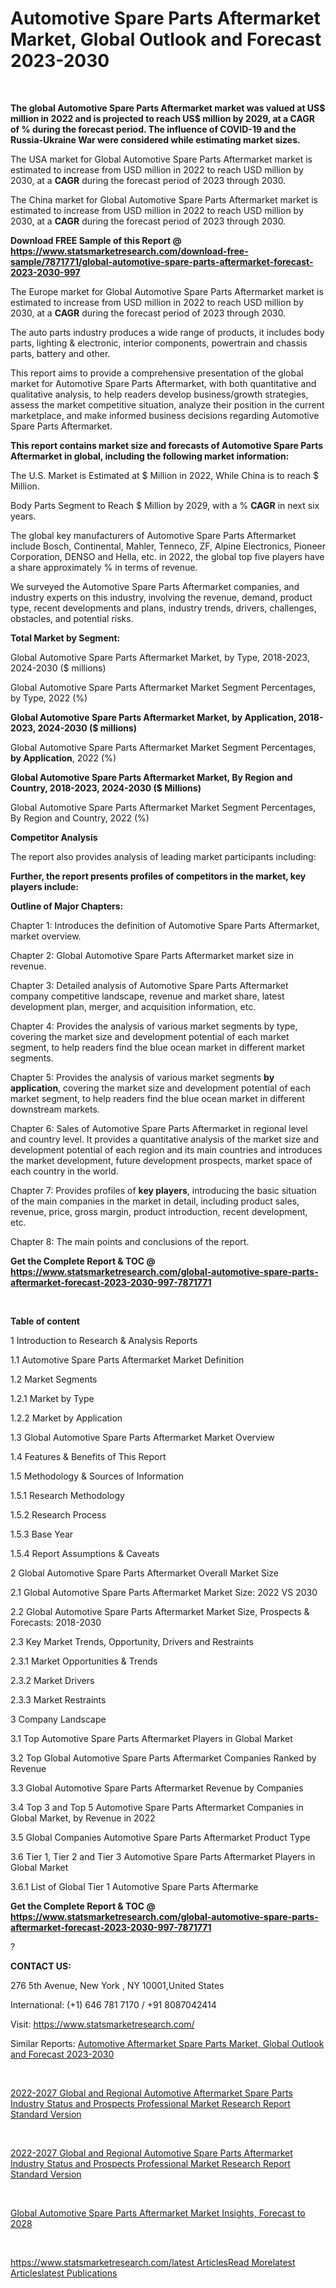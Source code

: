 <h1>Automotive Spare Parts Aftermarket Market, Global Outlook and Forecast 2023-2030</h1><br/><p><strong>The global Automotive Spare Parts Aftermarket market was valued at US$ million in 2022 and is projected to reach US$ million by 2029, at a <strong>CAGR</strong> of % during the forecast period. The influence of COVID-19 and the Russia-Ukraine War were considered while estimating market sizes.</strong></p>
 
 
 
 <p>The USA market for Global Automotive Spare Parts Aftermarket market is estimated to increase from USD million in 2022 to reach USD million by 2030, at a <strong>CAGR</strong> during the forecast period of 2023 through 2030.</p>
 
 
 
 <p>The China market for Global Automotive Spare Parts Aftermarket market is estimated to increase from USD million in 2022 to reach USD million by 2030, at a <strong>CAGR</strong> during the forecast period of 2023 through 2030.</p>
 
 
 
 <p><strong>Download FREE Sample of this Report @ <a href="https://www.statsmarketresearch.com/download-free-sample/7871771/global-automotive-spare-parts-aftermarket-forecast-2023-2030-997">https://www.statsmarketresearch.com/download-free-sample/7871771/global-automotive-spare-parts-aftermarket-forecast-2023-2030-997</a></strong></p>
 
 
 
 <p>The Europe market for Global Automotive Spare Parts Aftermarket market is estimated to increase from USD million in 2022 to reach USD million by 2030, at a <strong>CAGR</strong> during the forecast period of 2023 through 2030.</p>
 
 
 
 <p>The auto parts industry produces a wide range of products, it includes body parts, lighting & electronic, interior components, powertrain and chassis parts, battery and other.</p>
 
 
 
 <p>This report aims to provide a comprehensive presentation of the global market for Automotive Spare Parts Aftermarket, with both quantitative and qualitative analysis, to help readers develop business/growth strategies, assess the market competitive situation, analyze their position in the current marketplace, and make informed business decisions regarding Automotive Spare Parts Aftermarket.</p>
 
 
 
 <p><strong>This report contains market size and forecasts of Automotive Spare Parts Aftermarket in global, including the following market information:</strong></p>
 
 
 
 <p>The U.S. Market is Estimated at $ Million in 2022, While China is to reach $ Million.</p>
 
 
 
 <p>Body Parts Segment to Reach $ Million by 2029, with a % <strong>CAGR</strong> in next six years.</p>
 
 
 
 <p>The global key manufacturers of Automotive Spare Parts Aftermarket include Bosch, Continental, Mahler, Tenneco, ZF, Alpine Electronics, Pioneer Corporation, DENSO and Hella, etc. in 2022, the global top five players have a share approximately % in terms of revenue.</p>
 
 
 
 <p>We surveyed the Automotive Spare Parts Aftermarket companies, and industry experts on this industry, involving the revenue, demand, product type, recent developments and plans, industry trends, drivers, challenges, obstacles, and potential risks.</p>
 
 
 
 <p><strong>Total Market by Segment:</strong></p>
 
 
 
 <p>Global Automotive Spare Parts Aftermarket Market, by Type, 2018-2023, 2024-2030 ($ millions)</p>
 
 
 
 <p>Global Automotive Spare Parts Aftermarket Market Segment Percentages, by Type, 2022 (%)</p>
 
 
 
 <p><strong>Global Automotive Spare Parts Aftermarket Market, <strong>by Application</strong>, 2018-2023, 2024-2030 ($ millions)</strong></p>
 
 
 
 <p>Global Automotive Spare Parts Aftermarket Market Segment Percentages, <strong>by Application</strong>, 2022 (%)</p>
 
 
 
 <p><strong>Global Automotive Spare Parts Aftermarket Market, By Region and Country, 2018-2023, 2024-2030 ($ Millions)</strong></p>
 
 
 
 <p>Global Automotive Spare Parts Aftermarket Market Segment Percentages, By Region and Country, 2022 (%)</p>
 
 
 
 <p><strong>Competitor Analysis</strong></p>
 
 
 
 <p>The report also provides analysis of leading market participants including:</p>
 
 
 
 <p><strong>Further, the report presents profiles of competitors in the market, <strong>key players</strong> include:</strong></p>
 
 
 
 <p><strong>Outline of Major Chapters:</strong></p>
 
 
 
 <p>Chapter 1: Introduces the definition of Automotive Spare Parts Aftermarket, market overview.</p>
 
 
 
 <p>Chapter 2: Global Automotive Spare Parts Aftermarket market size in revenue.</p>
 
 
 
 <p>Chapter 3: Detailed analysis of Automotive Spare Parts Aftermarket company competitive landscape, revenue and market share, latest development plan, merger, and acquisition information, etc.</p>
 
 
 
 <p>Chapter 4: Provides the analysis of various market segments by type, covering the market size and development potential of each market segment, to help readers find the blue ocean market in different market segments.</p>
 
 
 
 <p>Chapter 5: Provides the analysis of various market segments <strong>by application</strong>, covering the market size and development potential of each market segment, to help readers find the blue ocean market in different downstream markets.</p>
 
 
 
 <p>Chapter 6: Sales of Automotive Spare Parts Aftermarket in regional level and country level. It provides a quantitative analysis of the market size and development potential of each region and its main countries and introduces the market development, future development prospects, market space of each country in the world.</p>
 
 
 
 <p>Chapter 7: Provides profiles of <strong>key players</strong>, introducing the basic situation of the main companies in the market in detail, including product sales, revenue, price, gross margin, product introduction, recent development, etc.</p>
 
 
 
 <p>Chapter 8: The main points and conclusions of the report.</p>
 
 
 
 <div><b>Get the Complete Report & TOC @ <a href="https://www.statsmarketresearch.com/global-automotive-spare-parts-aftermarket-forecast-2023-2030-997-7871771">https://www.statsmarketresearch.com/global-automotive-spare-parts-aftermarket-forecast-2023-2030-997-7871771</a></b></div>
 
 
 
 <p><br />
 
 <b>Table of content</b></p>
 
 
 
 <p>1 Introduction to Research & Analysis Reports<br />
 
 1.1 Automotive Spare Parts Aftermarket Market Definition<br />
 
 1.2 Market Segments<br />
 
 1.2.1 Market by Type<br />
 
 1.2.2 Market by Application<br />
 
 1.3 Global Automotive Spare Parts Aftermarket Market Overview<br />
 
 1.4 Features & Benefits of This Report<br />
 
 1.5 Methodology & Sources of Information<br />
 
 1.5.1 Research Methodology<br />
 
 1.5.2 Research Process<br />
 
 1.5.3 Base Year<br />
 
 1.5.4 Report Assumptions & Caveats<br />
 
 2 Global Automotive Spare Parts Aftermarket Overall Market Size<br />
 
 2.1 Global Automotive Spare Parts Aftermarket Market Size: 2022 VS 2030<br />
 
 2.2 Global Automotive Spare Parts Aftermarket Market Size, Prospects & Forecasts: 2018-2030<br />
 
 2.3 Key Market Trends, Opportunity, Drivers and Restraints<br />
 
 2.3.1 Market Opportunities & Trends<br />
 
 2.3.2 Market Drivers<br />
 
 2.3.3 Market Restraints<br />
 
 3 Company Landscape<br />
 
 3.1 Top Automotive Spare Parts Aftermarket Players in Global Market<br />
 
 3.2 Top Global Automotive Spare Parts Aftermarket Companies Ranked by Revenue<br />
 
 3.3 Global Automotive Spare Parts Aftermarket Revenue by Companies<br />
 
 3.4 Top 3 and Top 5 Automotive Spare Parts Aftermarket Companies in Global Market, by Revenue in 2022<br />
 
 3.5 Global Companies Automotive Spare Parts Aftermarket Product Type<br />
 
 3.6 Tier 1, Tier 2 and Tier 3 Automotive Spare Parts Aftermarket Players in Global Market<br />
 
 3.6.1 List of Global Tier 1 Automotive Spare Parts Aftermarke</p>
 
 
 
 <div><b>Get the Complete Report & TOC @ <a href="https://www.statsmarketresearch.com/global-automotive-spare-parts-aftermarket-forecast-2023-2030-997-7871771">https://www.statsmarketresearch.com/global-automotive-spare-parts-aftermarket-forecast-2023-2030-997-7871771</a></b></div>
 
 
 
 <p>? </p>
 
 
 
 <p><b>CONTACT US:</b><br />
 
 276 5th Avenue, New York , NY 10001,United States<br />
 
 International: (+1) 646 781 7170 / +91 8087042414<br />
 
 Visit: <a href="https://www.statsmarketresearch.com/">https://www.statsmarketresearch.com/</a><br />
 
 Similar Reports: <a href="https://www.statsmarketresearch.com/global-automotive-spare-parts-aftermarket-forecast-2023-2030-997-7871771">Automotive Aftermarket Spare Parts Market, Global Outlook and Forecast 2023-2030</a><br />
 
 <br />
 
 <a href="https://www.statsmarketresearch.com/global-automotive-spare-parts-aftermarket-forecast-2023-2030-997-7871771">2022-2027 Global and Regional Automotive Aftermarket Spare Parts Industry Status and Prospects Professional Market Research Report Standard Version</a><br />
 
 <br />
 
 <a href="https://www.statsmarketresearch.com/global-automotive-spare-parts-aftermarket-forecast-2023-2030-997-7871771">2022-2027 Global and Regional Automotive Spare Parts Aftermarket Industry Status and Prospects Professional Market Research Report Standard Version</a><br />
 
 <br />
 
 <a href="https://www.statsmarketresearch.com/global-automotive-spare-parts-aftermarket-forecast-2023-2030-997-7871771">Global Automotive Spare Parts Aftermarket Market Insights, Forecast to 2028</a><br />
 
 <br />
 
 <a href="https://gyeongbokgung.com">https://www.statsmarketresearch.com/</a><a href="https://hallyeomaritime.com">latest Articles</a><a href="https://jingwansa.com">Read More</a><a href="https://nguoiviet.jp/">latest Articles</a><a href="https://www.intelmarketresearch.com/">latest Publications</a></p>